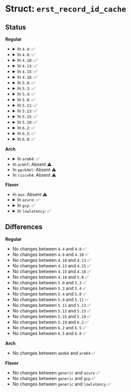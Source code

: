 # Struct: <code>erst_record_id_cache</code>

## Status
<b>Regular</b>
<ul>
<li>
<details>
<summary>In <code>4.4</code>: ✅</summary>

```c
struct erst_record_id_cache {
    struct mutex lock;
    u64 *entries;
    int len;
    int size;
    int refcount;
};
```
</details>
</li>
<li>
<details>
<summary>In <code>4.8</code>: ✅</summary>

```c
struct erst_record_id_cache {
    struct mutex lock;
    u64 *entries;
    int len;
    int size;
    int refcount;
};
```
</details>
</li>
<li>
<details>
<summary>In <code>4.10</code>: ✅</summary>

```c
struct erst_record_id_cache {
    struct mutex lock;
    u64 *entries;
    int len;
    int size;
    int refcount;
};
```
</details>
</li>
<li>
<details>
<summary>In <code>4.13</code>: ✅</summary>

```c
struct erst_record_id_cache {
    struct mutex lock;
    u64 *entries;
    int len;
    int size;
    int refcount;
};
```
</details>
</li>
<li>
<details>
<summary>In <code>4.15</code>: ✅</summary>

```c
struct erst_record_id_cache {
    struct mutex lock;
    u64 *entries;
    int len;
    int size;
    int refcount;
};
```
</details>
</li>
<li>
<details>
<summary>In <code>4.18</code>: ✅</summary>

```c
struct erst_record_id_cache {
    struct mutex lock;
    u64 *entries;
    int len;
    int size;
    int refcount;
};
```
</details>
</li>
<li>
<details>
<summary>In <code>5.0</code>: ✅</summary>

```c
struct erst_record_id_cache {
    struct mutex lock;
    u64 *entries;
    int len;
    int size;
    int refcount;
};
```
</details>
</li>
<li>
<details>
<summary>In <code>5.3</code>: ✅</summary>

```c
struct erst_record_id_cache {
    struct mutex lock;
    u64 *entries;
    int len;
    int size;
    int refcount;
};
```
</details>
</li>
<li>
<details>
<summary>In <code>5.4</code>: ✅</summary>

```c
struct erst_record_id_cache {
    struct mutex lock;
    u64 *entries;
    int len;
    int size;
    int refcount;
};
```
</details>
</li>
<li>
<details>
<summary>In <code>5.8</code>: ✅</summary>

```c
struct erst_record_id_cache {
    struct mutex lock;
    u64 *entries;
    int len;
    int size;
    int refcount;
};
```
</details>
</li>
<li>
<details>
<summary>In <code>5.11</code>: ✅</summary>

```c
struct erst_record_id_cache {
    struct mutex lock;
    u64 *entries;
    int len;
    int size;
    int refcount;
};
```
</details>
</li>
<li>
<details>
<summary>In <code>5.13</code>: ✅</summary>

```c
struct erst_record_id_cache {
    struct mutex lock;
    u64 *entries;
    int len;
    int size;
    int refcount;
};
```
</details>
</li>
<li>
<details>
<summary>In <code>5.15</code>: ✅</summary>

```c
struct erst_record_id_cache {
    struct mutex lock;
    u64 *entries;
    int len;
    int size;
    int refcount;
};
```
</details>
</li>
<li>
<details>
<summary>In <code>5.19</code>: ✅</summary>

```c
struct erst_record_id_cache {
    struct mutex lock;
    u64 *entries;
    int len;
    int size;
    int refcount;
};
```
</details>
</li>
<li>
<details>
<summary>In <code>6.2</code>: ✅</summary>

```c
struct erst_record_id_cache {
    struct mutex lock;
    u64 *entries;
    int len;
    int size;
    int refcount;
};
```
</details>
</li>
<li>
<details>
<summary>In <code>6.5</code>: ✅</summary>

```c
struct erst_record_id_cache {
    struct mutex lock;
    u64 *entries;
    int len;
    int size;
    int refcount;
};
```
</details>
</li>
<li>
<details>
<summary>In <code>6.8</code>: ✅</summary>

```c
struct erst_record_id_cache {
    struct mutex lock;
    u64 *entries;
    int len;
    int size;
    int refcount;
};
```
</details>
</li>
</ul>
<b>Arch</b>
<ul>
<li>
<details>
<summary>In <code>arm64</code>: ✅</summary>

```c
struct erst_record_id_cache {
    struct mutex lock;
    u64 *entries;
    int len;
    int size;
    int refcount;
};
```
</details>
</li>
<li>
In <code>armhf</code>: Absent ⚠️
</li>
<li>
In <code>ppc64el</code>: Absent ⚠️
</li>
<li>
In <code>riscv64</code>: Absent ⚠️
</li>
</ul>
<b>Flavor</b>
<ul>
<li>
In <code>aws</code>: Absent ⚠️
</li>
<li>
<details>
<summary>In <code>azure</code>: ✅</summary>

```c
struct erst_record_id_cache {
    struct mutex lock;
    u64 *entries;
    int len;
    int size;
    int refcount;
};
```
</details>
</li>
<li>
<details>
<summary>In <code>gcp</code>: ✅</summary>

```c
struct erst_record_id_cache {
    struct mutex lock;
    u64 *entries;
    int len;
    int size;
    int refcount;
};
```
</details>
</li>
<li>
<details>
<summary>In <code>lowlatency</code>: ✅</summary>

```c
struct erst_record_id_cache {
    struct mutex lock;
    u64 *entries;
    int len;
    int size;
    int refcount;
};
```
</details>
</li>
</ul>

## Differences
<b>Regular</b>
<ul>
<li>
No changes between <code>4.4</code> and <code>4.8</code> ✅
</li>
<li>
No changes between <code>4.8</code> and <code>4.10</code> ✅
</li>
<li>
No changes between <code>4.10</code> and <code>4.13</code> ✅
</li>
<li>
No changes between <code>4.13</code> and <code>4.15</code> ✅
</li>
<li>
No changes between <code>4.15</code> and <code>4.18</code> ✅
</li>
<li>
No changes between <code>4.18</code> and <code>5.0</code> ✅
</li>
<li>
No changes between <code>5.0</code> and <code>5.3</code> ✅
</li>
<li>
No changes between <code>5.3</code> and <code>5.4</code> ✅
</li>
<li>
No changes between <code>5.4</code> and <code>5.8</code> ✅
</li>
<li>
No changes between <code>5.8</code> and <code>5.11</code> ✅
</li>
<li>
No changes between <code>5.11</code> and <code>5.13</code> ✅
</li>
<li>
No changes between <code>5.13</code> and <code>5.15</code> ✅
</li>
<li>
No changes between <code>5.15</code> and <code>5.19</code> ✅
</li>
<li>
No changes between <code>5.19</code> and <code>6.2</code> ✅
</li>
<li>
No changes between <code>6.2</code> and <code>6.5</code> ✅
</li>
<li>
No changes between <code>6.5</code> and <code>6.8</code> ✅
</li>
</ul>
<b>Arch</b>
<ul>
<li>
No changes between <code>amd64</code> and <code>arm64</code> ✅
</li>
</ul>
<b>Flavor</b>
<ul>
<li>
No changes between <code>generic</code> and <code>azure</code> ✅
</li>
<li>
No changes between <code>generic</code> and <code>gcp</code> ✅
</li>
<li>
No changes between <code>generic</code> and <code>lowlatency</code> ✅
</li>
</ul>
